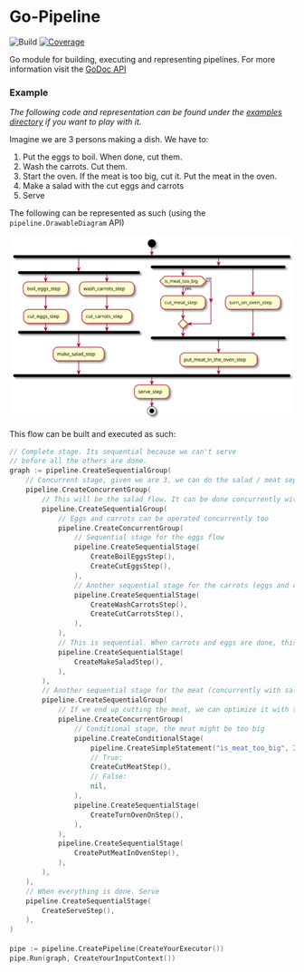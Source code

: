 # Go-Pipeline

![Build](https://github.com/saantiaguilera/go-pipeline/workflows/Go/badge.svg) [![Coverage](https://codecov.io/gh/saantiaguilera/go-pipeline/branch/master/graph/badge.svg)](https://codecov.io/gh/saantiaguilera/go-pipeline)

Go module for building, executing and representing pipelines. For more information visit the [GoDoc API](https://godoc.org/github.com/saantiaguilera/go-pipeline)

### Example

_The following code and representation can be found under the [examples directory](examples/cook_example/) if you want to play with it._

Imagine we are 3 persons making a dish. We have to:
1. Put the eggs to boil. When done, cut them.
2. Wash the carrots. Cut them.
3. Start the oven. If the meat is too big, cut it. Put the meat in the oven.
4. Make a salad with the cut eggs and carrots
5. Serve

The following can be represented as such (using the `pipeline.DrawableDiagram` API)

![](examples/cook_example/template.svg)

This flow can be built and executed as such:
```go
// Complete stage. Its sequential because we can't serve
// before all the others are done. 
graph := pipeline.CreateSequentialGroup(
    // Concurrent stage, given we are 3, we can do the salad / meat separately
    pipeline.CreateConcurrentGroup(
        // This will be the salad flow. It can be done concurrently with the meat
        pipeline.CreateSequentialGroup( 
            // Eggs and carrots can be operated concurrently too
            pipeline.CreateConcurrentGroup(
                // Sequential stage for the eggs flow
                pipeline.CreateSequentialStage(
                    CreateBoilEggsStep(),
                    CreateCutEggsStep(),
                ),
                // Another sequential stage for the carrots (eggs and carrots will be concurrent though!)
                pipeline.CreateSequentialStage(
                    CreateWashCarrotsStep(),
                    CreateCutCarrotsStep(),
                ),
            ),
            // This is sequential. When carrots and eggs are done, this will run
            pipeline.CreateSequentialStage(
                CreateMakeSaladStep(),
            ),
        ),
        // Another sequential stage for the meat (concurrently with salad)
        pipeline.CreateSequentialGroup(
            // If we end up cutting the meat, we can optimize it with the oven operation
            pipeline.CreateConcurrentGroup(
                // Conditional stage, the meat might be too big
                pipeline.CreateConditionalStage(
                    pipeline.CreateSimpleStatement("is_meat_too_big", IsMeatTooBigForTheOven),
                    // True:
                    CreateCutMeatStep(),
                    // False:
                    nil,
                ),
                pipeline.CreateSequentialStage(
                    CreateTurnOvenOnStep(),
                ),
            ),
            pipeline.CreateSequentialStage(
                CreatePutMeatInOvenStep(),
            ),
        ),
    ),
    // When everything is done. Serve
    pipeline.CreateSequentialStage(
        CreateServeStep(),
    ),
)

pipe := pipeline.CreatePipeline(CreateYourExecutor())
pipe.Run(graph, CreateYourInputContext())
```

